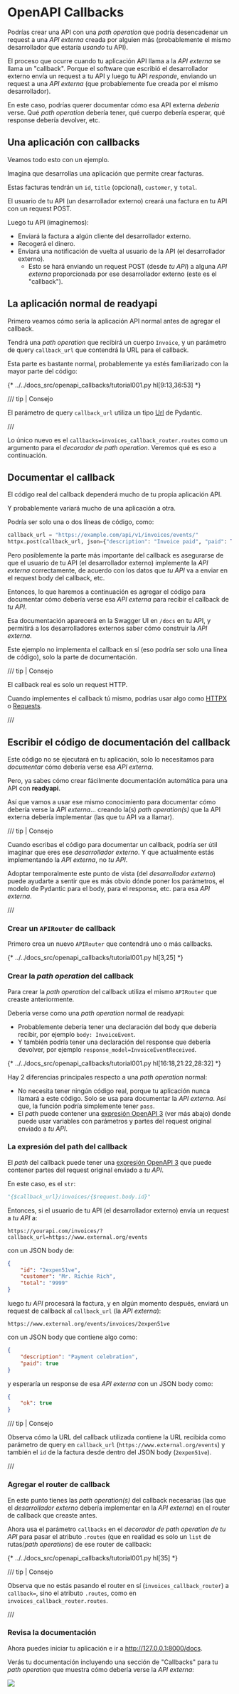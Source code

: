 # OpenAPI Callbacks

Podrías crear una API con una *path operation* que podría desencadenar un request a una *API externa* creada por alguien más (probablemente el mismo desarrollador que estaría *usando* tu API).

El proceso que ocurre cuando tu aplicación API llama a la *API externa* se llama un "callback". Porque el software que escribió el desarrollador externo envía un request a tu API y luego tu API *responde*, enviando un request a una *API externa* (que probablemente fue creada por el mismo desarrollador).

En este caso, podrías querer documentar cómo esa API externa *debería* verse. Qué *path operation* debería tener, qué cuerpo debería esperar, qué response debería devolver, etc.

## Una aplicación con callbacks

Veamos todo esto con un ejemplo.

Imagina que desarrollas una aplicación que permite crear facturas.

Estas facturas tendrán un `id`, `title` (opcional), `customer`, y `total`.

El usuario de tu API (un desarrollador externo) creará una factura en tu API con un request POST.

Luego tu API (imaginemos):

* Enviará la factura a algún cliente del desarrollador externo.
* Recogerá el dinero.
* Enviará una notificación de vuelta al usuario de la API (el desarrollador externo).
    * Esto se hará enviando un request POST (desde *tu API*) a alguna *API externa* proporcionada por ese desarrollador externo (este es el "callback").

## La aplicación normal de **readyapi**

Primero veamos cómo sería la aplicación API normal antes de agregar el callback.

Tendrá una *path operation* que recibirá un cuerpo `Invoice`, y un parámetro de query `callback_url` que contendrá la URL para el callback.

Esta parte es bastante normal, probablemente ya estés familiarizado con la mayor parte del código:

{* ../../docs_src/openapi_callbacks/tutorial001.py hl[9:13,36:53] *}

/// tip | Consejo

El parámetro de query `callback_url` utiliza un tipo <a href="https://docs.pydantic.dev/latest/api/networks/" class="external-link" target="_blank">Url</a> de Pydantic.

///

Lo único nuevo es el `callbacks=invoices_callback_router.routes` como un argumento para el *decorador de path operation*. Veremos qué es eso a continuación.

## Documentar el callback

El código real del callback dependerá mucho de tu propia aplicación API.

Y probablemente variará mucho de una aplicación a otra.

Podría ser solo una o dos líneas de código, como:

```Python
callback_url = "https://example.com/api/v1/invoices/events/"
httpx.post(callback_url, json={"description": "Invoice paid", "paid": True})
```

Pero posiblemente la parte más importante del callback es asegurarse de que el usuario de tu API (el desarrollador externo) implemente la *API externa* correctamente, de acuerdo con los datos que *tu API* va a enviar en el request body del callback, etc.

Entonces, lo que haremos a continuación es agregar el código para documentar cómo debería verse esa *API externa* para recibir el callback de *tu API*.

Esa documentación aparecerá en la Swagger UI en `/docs` en tu API, y permitirá a los desarrolladores externos saber cómo construir la *API externa*.

Este ejemplo no implementa el callback en sí (eso podría ser solo una línea de código), solo la parte de documentación.

/// tip | Consejo

El callback real es solo un request HTTP.

Cuando implementes el callback tú mismo, podrías usar algo como <a href="https://www.python-httpx.org" class="external-link" target="_blank">HTTPX</a> o <a href="https://requests.readthedocs.io/" class="external-link" target="_blank">Requests</a>.

///

## Escribir el código de documentación del callback

Este código no se ejecutará en tu aplicación, solo lo necesitamos para *documentar* cómo debería verse esa *API externa*.

Pero, ya sabes cómo crear fácilmente documentación automática para una API con **readyapi**.

Así que vamos a usar ese mismo conocimiento para documentar cómo debería verse la *API externa*... creando la(s) *path operation(s)* que la API externa debería implementar (las que tu API va a llamar).

/// tip | Consejo

Cuando escribas el código para documentar un callback, podría ser útil imaginar que eres ese *desarrollador externo*. Y que actualmente estás implementando la *API externa*, no *tu API*.

Adoptar temporalmente este punto de vista (del *desarrollador externo*) puede ayudarte a sentir que es más obvio dónde poner los parámetros, el modelo de Pydantic para el body, para el response, etc. para esa *API externa*.

///

### Crear un `APIRouter` de callback

Primero crea un nuevo `APIRouter` que contendrá uno o más callbacks.

{* ../../docs_src/openapi_callbacks/tutorial001.py hl[3,25] *}

### Crear la *path operation* del callback

Para crear la *path operation* del callback utiliza el mismo `APIRouter` que creaste anteriormente.

Debería verse como una *path operation* normal de readyapi:

* Probablemente debería tener una declaración del body que debería recibir, por ejemplo `body: InvoiceEvent`.
* Y también podría tener una declaración del response que debería devolver, por ejemplo `response_model=InvoiceEventReceived`.

{* ../../docs_src/openapi_callbacks/tutorial001.py hl[16:18,21:22,28:32] *}

Hay 2 diferencias principales respecto a una *path operation* normal:

* No necesita tener ningún código real, porque tu aplicación nunca llamará a este código. Solo se usa para documentar la *API externa*. Así que, la función podría simplemente tener `pass`.
* El *path* puede contener una <a href="https://github.com/OAI/OpenAPI-Specification/blob/master/versions/3.1.0.md#key-expression" class="external-link" target="_blank">expresión OpenAPI 3</a> (ver más abajo) donde puede usar variables con parámetros y partes del request original enviado a *tu API*.

### La expresión del path del callback

El *path* del callback puede tener una <a href="https://github.com/OAI/OpenAPI-Specification/blob/master/versions/3.1.0.md#key-expression" class="external-link" target="_blank">expresión OpenAPI 3</a> que puede contener partes del request original enviado a *tu API*.

En este caso, es el `str`:

```Python
"{$callback_url}/invoices/{$request.body.id}"
```

Entonces, si el usuario de tu API (el desarrollador externo) envía un request a *tu API* a:

```
https://yourapi.com/invoices/?callback_url=https://www.external.org/events
```

con un JSON body de:

```JSON
{
    "id": "2expen51ve",
    "customer": "Mr. Richie Rich",
    "total": "9999"
}
```

luego *tu API* procesará la factura, y en algún momento después, enviará un request de callback al `callback_url` (la *API externa*):

```
https://www.external.org/events/invoices/2expen51ve
```

con un JSON body que contiene algo como:

```JSON
{
    "description": "Payment celebration",
    "paid": true
}
```

y esperaría un response de esa *API externa* con un JSON body como:

```JSON
{
    "ok": true
}
```

/// tip | Consejo

Observa cómo la URL del callback utilizada contiene la URL recibida como parámetro de query en `callback_url` (`https://www.external.org/events`) y también el `id` de la factura desde dentro del JSON body (`2expen51ve`).

///

### Agregar el router de callback

En este punto tienes las *path operation(s)* del callback necesarias (las que el *desarrollador externo* debería implementar en la *API externa*) en el router de callback que creaste antes.

Ahora usa el parámetro `callbacks` en el *decorador de path operation de tu API* para pasar el atributo `.routes` (que en realidad es solo un `list` de rutas/*path operations*) de ese router de callback:

{* ../../docs_src/openapi_callbacks/tutorial001.py hl[35] *}

/// tip | Consejo

Observa que no estás pasando el router en sí (`invoices_callback_router`) a `callback=`, sino el atributo `.routes`, como en `invoices_callback_router.routes`.

///

### Revisa la documentación

Ahora puedes iniciar tu aplicación e ir a <a href="http://127.0.0.1:8000/docs" class="external-link" target="_blank">http://127.0.0.1:8000/docs</a>.

Verás tu documentación incluyendo una sección de "Callbacks" para tu *path operation* que muestra cómo debería verse la *API externa*:

<img src="/img/tutorial/openapi-callbacks/image01.png">
